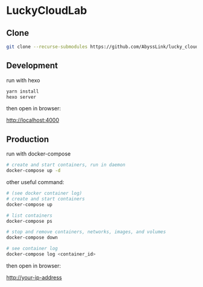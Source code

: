 # LuckyCloudLab

## Clone

```bash
git clone --recurse-submodules https://github.com/AbyssLink/lucky_cloud
```

## Development

run with hexo

```bash
yarn install
hexo server
```

then open in browser:

<http://localhost:4000>

## Production

run with docker-compose

```bash
# create and start containers, run in daemon
docker-compose up -d
```

other useful command:

```bash
# (see docker container log)
# create and start containers
docker-compose up

# list containers
docker-compose ps

# stop and remove containers, networks, images, and volumes
docker-compose down

# see container log
docker-compose log <container_id>
```

then open in browser:

<http://your-ip-address>
